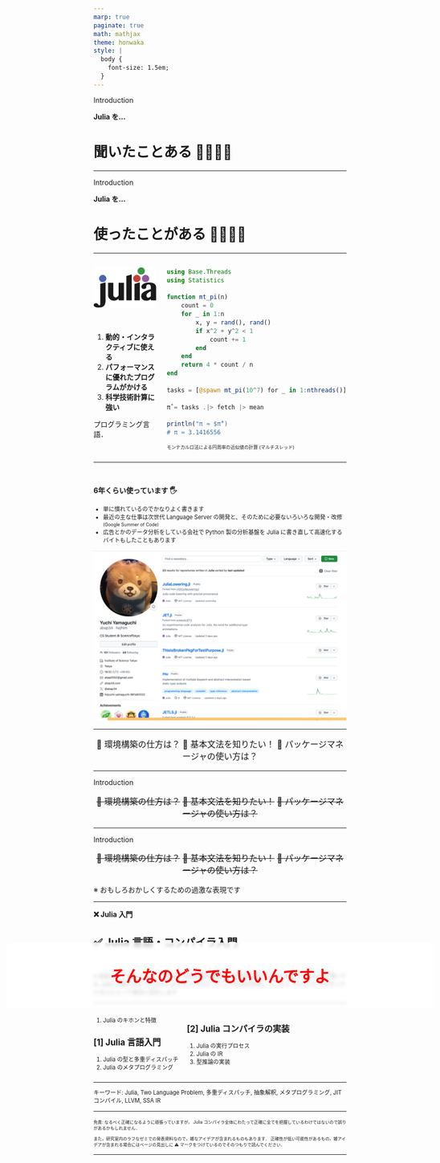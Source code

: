```yaml
---
marp: true
paginate: true
math: mathjax
theme: honwaka
style: |
  body {
    font-size: 1.5em;
  }
---
```




<!-- _header: Julia 使ってますか -->

<div class="section"> Introduction </div>

**Julia を...**

# 聞いたことある 🙋‍♀️🙋‍♂️

---


<!-- _header: Julia 使ってますか -->

<div class="section"> Introduction </div>

**Julia を...**

# 使ったことがある 🙋‍♀️🙋‍♂️


---

<!-- _header: Julia とは -->

<div class="columns">

<div>


![center height:130px](img/jl_logo.png)

<br>

1. **動的・インタラクティブに使える**
1. **パフォーマンスに優れたプログラムがかける**
2. **科学技術計算に強い**

プログラミング言語．




</div>

<div>

```julia
using Base.Threads
using Statistics

function mt_pi(n)
    count = 0
    for _ in 1:n
        x, y = rand(), rand()
        if x^2 + y^2 < 1
            count += 1
        end
    end
    return 4 * count / n
end

tasks = [@spawn mt_pi(10^7) for _ in 1:nthreads()]

π̂ = tasks .|> fetch |> mean

println("π ≈ $π̂")
# π ≈ 3.1416556
```

<span style="font-size: 0.65em;">

モンテカルロ法による円周率の近似値の計算 (マルチスレッド)

</span>

</div>

</div>


---

<!-- _header: Julia とは -->

<br>

**6年くらい使っています 🖐️**

<span style="font-size: 0.8em;">

- 単に慣れているのでかなりよく書きます
- 最近の主な仕事は次世代 Language Server の開発と、そのために必要ないろいろな開発・改修 <span style="font-size: 0.8em;">(Google Summer of Code)</span>
- 広告とかのデータ分析をしている会社で Python 製の分析基盤を Julia に書き直して高速化するバイトもしたこともあります


</span>


<!-- ![bg right:0% 100%](img/image.png)
https://github.com/abap34?tab=repositories&q=&type=&language=julia
 -->

![bg right 100%](img/image-1.png)


---

<!-- _header: Julia とは -->

<div style="text-align: center; font-size: 1.2em;">

🤔 環境構築の仕方は？
🤔 基本文法を知りたい！
🤔 パッケージマネージャの使い方は？


</div>

---


<!-- _header: Julia とは -->

<div class="section"> Introduction </div>

<div style="text-align: center; font-size: 1.2em;">

~~🤔 環境構築の仕方は？~~
~~🤔 基本文法を知りたい！~~
~~🤔 パッケージマネージャの使い方は？~~


</div>



---



<!-- _header: Julia 使ってますか -->

<div class="section"> Introduction </div>

<div style="text-align: center; font-size: 1.2em;">

~~🤔 環境構築の仕方は？~~
~~🤔 基本文法を知りたい！~~
~~🤔 パッケージマネージャの使い方は？~~


</div>


<div style="
  position: absolute;
  top: 50%;
  left: 50%;
  backdrop-filter: blur(3px);  
  transform: translate(-50%, -50%);
  background: rgba(255, 255, 255, 0.75);
  width: 80%;
  padding: 1em 2em;
  border-radius: 8px;
  text-align: center;
  font-size: 1.5em;
  z-index: 10;
  color:red !important;
">

<span style="font-size: 1.5em; font-weight: bold;"> そんなのどうでもいいんですよ </span>

</div>


<div class="cite">

※ おもしろおかしくするための過激な表現です

</div>



---

<!-- _header: 今日の話 -->

**❌ Julia 入門**

## ✅ Julia 言語・コンパイラ入門
<br>

<span style="font-size: 0.8em;">


※ 前提としてプログラミング言語・言語処理系の基本的な知識があることを想定しています
※ 聞いても Julia が書けるようにはなりません
※ プログラミング言語を研究している人・コンパイラを作っている人にとって面白い話をします


</span>

---

<!-- _header: Table of Contents -->



<div class="columns" style="font-size: 0.8em;">

<div>      <!-- columns 1 start-->

1. Julia のキホンと特徴

## [1] Julia 言語入門

1. Julia の型と多重ディスパッチ
2. Julia のメタプログラミング

</div>   <!-- columns 1 end-->




<div> <!-- columns 2 start-->

## [2] Julia コンパイラの実装

1. Julia の実行プロセス
2. Julia の IR
3. 型推論の実装



</div> <!-- columns 2 end-->

</div>



<span style="font-size: 0.8em;">


<hr>


キーワード: Julia, Two Language Problem, 多重ディスパッチ, 抽象解釈, メタプログラミング, JIT コンパイル, LLVM, SSA IR


</span>

---


<span class="red" style="font-weight: normal; font-size: 0.6em;">




免責: なるべく正確になるように頑張っていますが， 
Julia コンパイラ全体にわたって正確に全てを把握しているわけではないので誤りがあるかもしれません．

また，研究室内のラフなゼミでの発表資料なので，雑なアイデアが含まれるものもあります．
正確性が低い可能性があるもの，雑アイデアが含まれる場合にはページの見出しに ⚠️ マークをつけているのでそのつもりで読んでください．


</span>




---